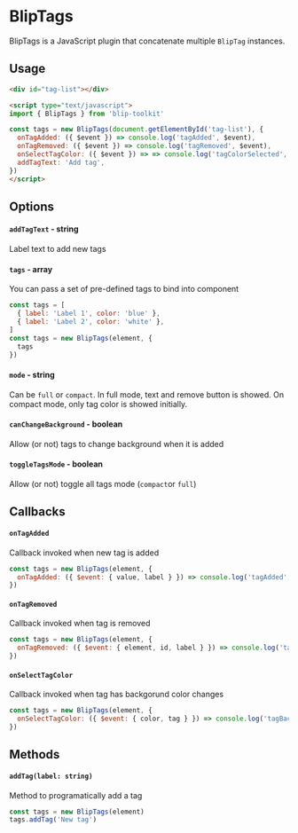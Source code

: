 # BlipTags

BlipTags is a JavaScript plugin that concatenate multiple `BlipTag` instances.

## Usage

```html
<div id="tag-list"></div>

<script type="text/javascript">
import { BlipTags } from 'blip-toolkit'

const tags = new BlipTags(document.getElementById('tag-list'), {
  onTagAdded: ({ $event }) => console.log('tagAdded', $event),
  onTagRemoved: ({ $event }) => console.log('tagRemoved', $event),
  onSelectTagColor: ({ $event }) => => console.log('tagColorSelected', $event),
  addTagText: 'Add tag',
})
</script>
```

## Options

#### `addTagText` - string

Label text to add new tags

#### `tags` - array

You can pass a set of pre-defined tags to bind into component

```javascript
const tags = [
  { label: 'Label 1', color: 'blue' },
  { label: 'Label 2', color: 'white' },
]
const tags = new BlipTags(element, {
  tags
})
```

#### `mode` - string

Can be `full` or `compact`. In full mode, text and remove button is showed. On compact mode, only tag color is showed initially.

#### `canChangeBackground` - boolean

Allow (or not) tags to change background when it is added

#### `toggleTagsMode` - boolean

Allow (or not) toggle all tags mode (`compact`or `full`)

## Callbacks

#### `onTagAdded`

Callback invoked when new tag is added

```javascript
const tags = new BlipTags(element, {
  onTagAdded: ({ $event: { value, label } }) => console.log('tagAdded', value, label),
})
```

#### `onTagRemoved`

Callback invoked when tag is removed

```javascript
const tags = new BlipTags(element, {
  onTagRemoved: ({ $event: { element, id, label } }) => console.log('tagRemoved', element, id, label),
})
```

#### `onSelectTagColor`

Callback invoked when tag has backgorund color changes

```javascript
const tags = new BlipTags(element, {
  onSelectTagColor: ({ $event: { color, tag } }) => console.log('tagBackgroundChanged', color, tag),
})
```

## Methods

#### `addTag(label: string)`

Method to programatically add a tag

```javascript
const tags = new BlipTags(element)
tags.addTag('New tag')
```
